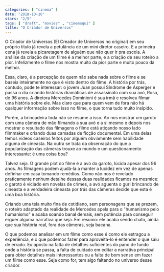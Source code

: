 ```yaml
---
categories: [ "cinema" ]
date: "2018-10-10"
stars: "2/5"
tags: [ "draft", "movies" , "cinemaqui" ]
title: "O Criador de Universos"
---
```

O Criador de Universos (El Creador de Universos no original) em seu
próprio título já revela a petulância de um mini diretor caseiro. E
a primeira cena já revela a picaretagem de alguém que não quer ir
pra escola. A análise da criação de um filme é a melhor parte, e a
criação de seu roteiro a pior. Infelizmente o filme nos mostra muito
da pior parte e muito pouco da melhor.

Essa, claro, é a percepção de quem não sabe nada sobre o filme e se
baseia inteiramente no que é visto dentro do filme. A história por
trás, contudo, pode te interessar: o jovem Juan possui Síndrome de
Asperger e passa o dia criando histórias dramáticas de assassinato
com sua avó, Rosa, de 96 anos. A diretora Mercedes Dominioni é sua
irmã e resolveu filmar uma história sobre ele. Mas claro que para
quem vem de fora não há qualquer informação sobre isso no filme,
o que torna tudo muito insípido.

Porém, a brincadeira toda não se resume a isso. Ao nos mostrar um
garoto com uma câmera de mão filmando a sua avó e a si mesmo e depois
nos mostrar o resultado das filmagens o filme está atiçando nosso lado
filmmaker e criando duas camadas de ficção documental. Em uma delas
temos vídeos caseiros feitos por alguém obviamente sem habilidade alguma
de cineasta. Na outra se trata da observação do que a popularização
das câmeras trouxe ao mundo e um questionamento interessante: é uma
coisa boa?

Talvez seja. O grande plot do filme é a avó do garoto, lúcida apesar
dos 96 anos. As filmagens podem ajudá-la a manter a lucidez em vez de
apenas definhar em casa tomando remédios. Como não nos é revelado
praticamente nenhum detalhe dessas duas realidades ficamos na mesmice:
o garoto é viciado em novelas de crimes, a avó aguenta o guri brincando
de cineasta e a verdadeira cineasta por trás das câmeras decide que
esta é uma boa história.

Criando uma tela muito fina de cotidiano, sem personagens que se prezem,
o roteiro adaptado da realidade de Mercedes apela para o "humanismo pelo
humanismo" e acaba soando banal demais, sem potência para conseguir
erguer alguma narrativa que seja. Em resumo: ele acaba sendo chato,
ainda que sua história real, fora das câmeras, seja bacana.

O que podemos analisar em um filme como esse é como ele estragou a
experiência, e o que podemos fazer para aproveitá-lo é entender
o que saiu de errado. Eu aposto na falta de detalhes suficientes do
pano de fundo onde a história se passa, a falta de cuidado em editar a
narrativa principal para obter detalhes mais interessantes ou a falta de
bom senso em fazer um filme como esse. Seja como for, tem algo faltando
no universo desse criador.
